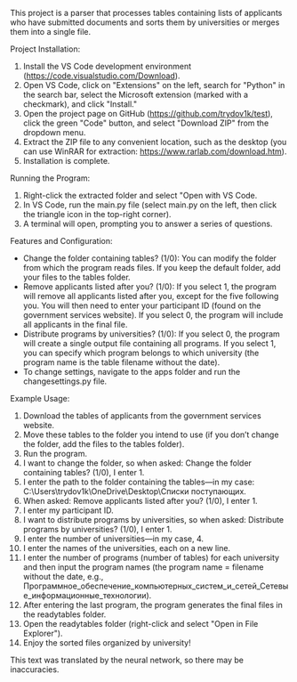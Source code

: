 This project is a parser that processes tables containing lists of applicants who have submitted documents and sorts them by universities or merges them into a single file.

Project Installation:
1) Install the VS Code development environment (https://code.visualstudio.com/Download).
2) Open VS Code, click on "Extensions" on the left, search for "Python" in the search bar, select the Microsoft extension (marked with a checkmark), and click "Install."
3) Open the project page on GitHub (https://github.com/trydov1k/test), click the green "Code" button, and select "Download ZIP" from the dropdown menu.
4) Extract the ZIP file to any convenient location, such as the desktop (you can use WinRAR for extraction: https://www.rarlab.com/download.htm).
5) Installation is complete.

Running the Program:
1) Right-click the extracted folder and select "Open with VS Code.
2) In VS Code, run the main.py file (select main.py on the left, then click the triangle icon in the top-right corner).
3) A terminal will open, prompting you to answer a series of questions.

Features and Configuration:
- Change the folder containing tables? (1/0): You can modify the folder from which the program reads files. If you keep the default folder, add your files to the tables folder.
- Remove applicants listed after you? (1/0): If you select 1, the program will remove all applicants listed after you, except for the five following you. You will then need to enter your participant ID (found on the government services website). If you select 0, the program will include all applicants in the final file.
- Distribute programs by universities? (1/0): If you select 0, the program will create a single output file containing all programs. If you select 1, you can specify which program belongs to which university (the program name is the table filename without the date).
- To change settings, navigate to the apps folder and run the changesettings.py file.

Example Usage:
1) Download the tables of applicants from the government services website.
2) Move these tables to the folder you intend to use (if you don’t change the folder, add the files to the tables folder).
3) Run the program.
4) I want to change the folder, so when asked: Change the folder containing tables? (1/0), I enter 1.
5) I enter the path to the folder containing the tables—in my case: C:\Users\trydov1k\OneDrive\Desktop\Списки поступающих.
6) When asked: Remove applicants listed after you? (1/0), I enter 1.
7) I enter my participant ID.
8) I want to distribute programs by universities, so when asked: Distribute programs by universities? (1/0), I enter 1.
9) I enter the number of universities—in my case, 4.
10) I enter the names of the universities, each on a new line.
11) I enter the number of programs (number of tables) for each university and then input the program names (the program name = filename without the date, e.g., Программное_обеспечение_компьютерных_систем_и_сетей_Сетевые_информационные_технологии).
12) After entering the last program, the program generates the final files in the readytables folder.
13) Open the readytables folder (right-click and select "Open in File Explorer").
14) Enjoy the sorted files organized by university!

This text was translated by the neural network, so there may be inaccuracies.
